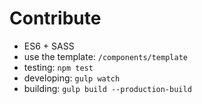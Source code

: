 # Contribute

- ES6 + SASS
- use the template: `/components/template`
- testing: `npm test`
- developing: `gulp watch`
- building: `gulp build --production-build`
